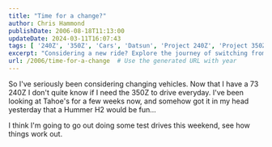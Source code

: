 ```yaml
---
title: "Time for a change?"
author: Chris Hammond
publishDate: 2006-08-18T11:13:00
updateDate: 2024-03-11T16:07:43
tags: [ '240Z', '350Z', 'Cars', 'Datsun', 'Project 240Z', 'Project 350Z', 'Project240z', 'Project240Zcom', 'Project350z', 'Project350zcom' ]
excerpt: "Considering a new ride? Explore the journey of switching from a 350Z to a potential Hummer H2 or Tahoe and the test drives ahead this weekend."
url: /2006/time-for-a-change  # Use the generated URL with year
---
```

<P>So I've seriously been considering changing vehicles. Now that I have a 73 240Z I don't quite know if I need the 350Z to drive everyday. I've been looking at Tahoe's for a few weeks now, and somehow got it in my head yesterday that a Hummer H2 would be fun...</P> <P>I think I'm going to go out doing some test drives this weekend, see how things work out.</P>

